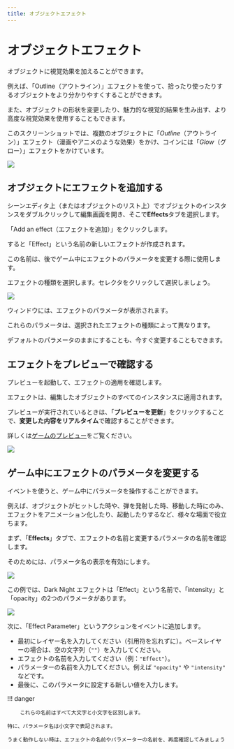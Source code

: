 ```yaml
---
title: オブジェクトエフェクト
---
```

# オブジェクトエフェクト

オブジェクトに視覚効果を加えることができます。

例えば、「Outline（アウトライン）」エフェクトを使って、拾ったり使ったりするオブジェクトをより分かりやすくすることができます。

また、オブジェクトの形状を変更したり、魅力的な視覚的結果を生み出す、より高度な視覚効果を使用することもできます。

このスクリーンショットでは、複数のオブジェクトに「*Outline*（アウトライン）」エフェクト（漫画やアニメのような効果）をかけ、コインには「*Glow*（グロー）」エフェクトをかけています。

![](/gdevelop5/objects/effects/pasted/20210819-161343.png)

## オブジェクトにエフェクトを追加する

シーンエディタ上（またはオブジェクトのリスト上）でオブジェクトのインスタンスをダブルクリックして編集画面を開き、そこで**Effects**タブを選択します。

「Add an effect（エフェクトを追加）」をクリックします。

すると「Effect」という名前の新しいエフェクトが作成されます。

この名前は、後でゲーム中にエフェクトのパラメータを変更する際に使用します。

エフェクトの種類を選択します。セレクタをクリックして選択しましょう。

![](/gdevelop5/objects/effects/pasted/20210819-164525.png)

ウィンドウには、エフェクトのパラメータが表示されます。

これらのパラメータは、選択されたエフェクトの種類によって異なります。

デフォルトのパラメータのままにすることも、今すぐ変更することもできます。

## エフェクトをプレビューで確認する

プレビューを起動して、エフェクトの適用を確認します。

エフェクトは、編集したオブジェクトのすべてのインスタンスに適用されます。

プレビューが実行されているときは、「**プレビューを更新**」をクリックすることで、**変更した内容をリアルタイム**で確認することができます。

詳しくは[ゲームのプレビュー](/ja/gdevelop5/interface/preview)をご覧ください。

![](/gdevelop5/objects/effects/pasted/20210819-164718.png)

## ゲーム中にエフェクトのパラメータを変更する

イベントを使うと、ゲーム中にパラメータを操作することができます。

例えば、オブジェクトがヒットした時や、弾を発射した時、移動した時にのみ、エフェクトをアニメーション化したり、起動したりするなど、様々な場面で役立ちます。

まず、「**Effects**」タブで、エフェクトの名前と変更するパラメータの名前を確認します。

そのためには、パラメータ名の表示を有効にします。

![](/gdevelop5/interface/scene-editor/layer-effects/pasted/20201224-153604.png)

この例では、Dark Night エフェクトは「Effect」という名前で、「intensity」と「opacity」の2つのパラメータがあります。

![](/gdevelop5/interface/scene-editor/layer-effects/pasted/20201224-153733.png)

次に、「Effect Parameter」というアクションをイベントに追加します。

* 最初にレイヤー名を入力してください（引用符を忘れずに）。ベースレイヤーの場合は、空の文字列（`""`）を入力してください。
* エフェクトの名前を入力してください（例：`"Effect"`）。
* パラメーターの名前を入力してください。例えば `"opacity"` や `"intensity"` などです。
* 最後に、このパラメータに設定する新しい値を入力します。

!!! danger

        これらの名前はすべて大文字と小文字を区別します。

    特に、パラメータ名は小文字で表記されます。

    うまく動作しない時は、エフェクトの名前やパラメーターの名前を、再度確認してみましょう